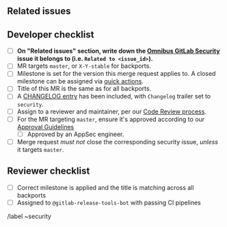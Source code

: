 <!--
# README first!
This MR should be created on https://gitlab.com/gitlab-org/security/omnibus-gitlab/

See [the general developer security release guidelines](https://gitlab.com/gitlab-org/release/docs/blob/master/general/security/developer.md).
-->

## Related issues

<!-- Mention the GitLab Security issue this MR is related to -->

## Developer checklist

- [ ] **On "Related issues" section, write down the [Omnibus GitLab Security] issue it belongs to (i.e. `Related to <issue_id>`).**
- [ ] MR targets `master`, or `X-Y-stable` for backports.
- [ ] Milestone is set for the version this merge request applies to. A closed milestone can be assigned via [quick actions].
- [ ] Title of this MR is the same as for all backports.
- [ ] A [CHANGELOG entry] has been included, with `Changelog` trailer set to `security`.
- [ ] Assign to a reviewer and maintainer, per our [Code Review process].
- [ ] For the MR targeting `master`, ensure it's approved according to our [Approval Guidelines]
  - [ ] Approved by an AppSec engineer.
- [ ] Merge request _must not_ close the corresponding security issue, _unless_ it targets `master`.

## Reviewer checklist

- [ ] Correct milestone is applied and the title is matching across all backports
- [ ] Assigned to `@gitlab-release-tools-bot` with passing CI pipelines

/label ~security

[Omnibus GitLab Security]: https://gitlab.com/gitlab-org/security/omnibus-gitlab
[approval guidelines]: https://docs.gitlab.com/ee/development/code_review.html#approval-guidelines
[Code Review process]: https://docs.gitlab.com/ee/development/code_review.html
[quick actions]: https://docs.gitlab.com/ee/user/project/quick_actions.html#quick-actions-for-issues-merge-requests-and-epics
[CHANGELOG entry]: https://docs.gitlab.com/ee/development/changelog.html#overview
